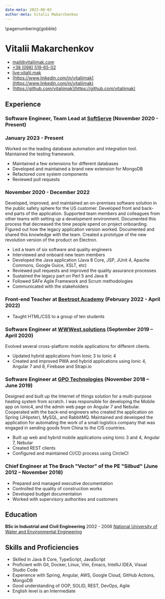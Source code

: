 ```yaml
---
date-meta: 2023-08-03
author-meta: Vitalii Makarchenkov
---
```

\pagenumbering{gobble}
# Vitalii Makarchenkov

- [mail@vitaliimak.com](mailto:mail@vitaliimak.com)
- [+38 (098) 519-65-02](tel:+380985196502)
- [live:vitalii.mak](tel:live:vitalii.mak)
- [https://www.linkedin.com/in/vitaliimak](https://www.linkedin.com/in/vitaliimak)
- [https://github.com/vitaliimak](https://github.com/vitaliimak)

## Experience

### Software Engineer, Team Lead at [SoftServe](https://www.softserveinc.com/) (November 2020 - Present)

### January 2023 - Present

Worked on the leading database automation and integration tool. Maintained the testing framework.

- Maintained a few extensions for different databases
- Developed and maintained a brand new extension for MongoDB
- Refactored core system components
- Reviewed pull requests

### November 2020 - December 2022

Developed, improved, and maintained an on-premises software solution in the public safety sphere for the US customer. Developed front and back-end parts of the application.
Supported team members and colleagues from other teams with setting up a development environment. Documented this process that decreased the time people spend on project onboarding.
Figured out how the legacy application version worked. Documented and shared this knowledge with the team.
Created a prototype of the new revolution version of the product on Electron.

- Led a team of six software and quality engineers
- Interviewed and onboard new team members
- Developed the Java application (Java 8 Core, JSP, JUnit 4, Apache Commons, Google Guice, XSLT, etc)
- Reviewed pull requests and improved the quality assurance processes
- Sustained the legacy part on Perl 5 and Java 8
- Followed SAFe Agile Framework and Scrum methodologies
- Communicated with the stakeholders

### Front-end Teacher at [Beetroot Academy](https://beetroot.academy/) (February 2022 - April 2022)

- Taught HTML/CSS to a group of ten students

### Software Engineer at [WWWest.solutions](https://wwwest.solutions/) (September 2019 – April 2020)

Evolved several cross-platform mobile applications for different clients.

- Updated hybrid applications from Ionic 3 to Ionic 4
- Created and improved PWA and hybrid applications using Ionic 4, Angular 7 and 8, Firebase and Strapi.io

### Software Engineer at [GPO Technologies](https://www.gpo-tech.com/) (November 2018 – June 2019)
Designed and built up the Internet of things solution for a multi-purpose heating system from scratch. I was responsible for developing the Mobile app on Ionic4, and the admin web page on Angular 7 and Nebular. Cooperated with the back-end engineers who created the application on Spring (JHipster), MySQL, and RabbitMQ.
Maintained and developed the application for automating the work of a small logistics company that was engaged in sending goods from China to the CIS countries.

- Built up web and hybrid mobile applications using Ionic 3 and 4, Angular 7, Nebular
- Created REST clients
- Configured and maintained CI/CD process using CircleCI

### Chief Engineer at The Brach "Vector" of the PE "Silbud" (June 2012 – November 2018)

- Prepared and managed executive documentation
- Controlled the quality of construction works
- Developed budget documentation
- Worked with supervisory authorities and customers

## Education

**BSc in Industrial and Civil Engineering** 2002 - 2006
[National University of Water and Environmental Engineering](https://nuwm.edu.ua/)

## Skills and Proficiencies
- Skilled in Java 8 Core, TypeScript, JavaScript
- Proficient with Git, Docker, Linux, Vim, Emacs, IntelliJ IDEA, Visual Studio Code
- Experience with Spring, Angular, AWS, Google Cloud, GitHub Actions, MongoDB
- Good understanding of OOP, SOLID, REST, DevOps, Agile
- English level is an Intermediate

